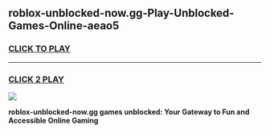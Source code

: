 
## roblox-unblocked-now.gg-Play-Unblocked-Games-Online-aeao5
<h3>
<a href="https://premium76.site?title=roblox-unblocked-now.gg&ref=25A">CLICK TO PLAY</a></h3>
<hr>

<h3>
<a href="https://premium76.site?title=roblox-unblocked-now.gg&ref=25A">CLICK 2 PLAY</a>
  
</h3>

<a href="https://premium76.site?title=roblox-unblocked-now.gg&ref=25A"><img src="https://clearcache.store/games.png"></a>


**roblox-unblocked-now.gg games unblocked: Your Gateway to Fun and Accessible Online Gaming**
